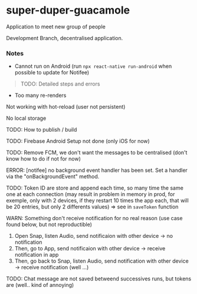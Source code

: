 # super-duper-guacamole
Application to meet new group of people

Development Branch, decentralised application.

### Notes

* Cannot run on Android (run `npx react-native run-android` when possible to update for Notifee)

> TODO: Detailed steps and errors

* Too many re-renders

Not working with hot-reload (user not persistent)

No local storage

TODO: How to publish / build

TODO: Firebase Android Setup not done (only iOS for now)

TODO: Remove FCM, we don't want the messages to be centralised (don't know how to do if not for now)

ERROR: [notifee] no background event handler has been set. Set a handler via the "onBackgroundEvent" method.

TODO: Token ID are store and append each time, so many time the same one at each connection (may result in problem in memory in prod, for exemple, only with 2 devices, if they restart 10 times the app each, that will be 20 entries, but only 2 differents values) => see in `saveToken` function

WARN: Something don't receive notification for no real reason (use case found below, but not reproductible)

1.  Open Snap, listen Audio, send notificaion with other device -> no notification
2.  Then, go to App, send notificaion with other device -> receive notification in app
3.  Then, go back to Snap, listen Audio, send notification with other device -> receive notification (well ...)

TODO: Chat message are not saved betweend successives runs, but tokens are (well.. kind of annoying)